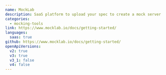 ```yaml
---
name: MockLab
description: SaaS platform to upload your spec to create a mock server
categories:
  - mocking-tools
link: https://www.mocklab.io/docs/getting-started/
languages:
  saas: true
github: https://www.mocklab.io/docs/getting-started/
openApiVersions:
  v2: true
  v3: true
  v3_1: false
  v4: false
---
```

